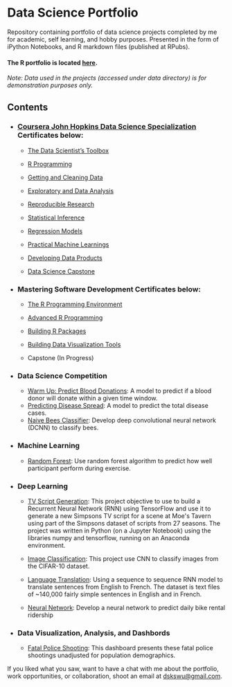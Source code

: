 # Data Science Portfolio
Repository containing portfolio of data science projects completed by me for academic, self learning, and hobby purposes. Presented in the form of iPython Notebooks, and R markdown files (published at RPubs).

#### The R portfolio is located [here](https://rpubs.com/wbgreen405).

_Note: Data used in the projects (accessed under data directory) is for demonstration purposes only._

## Contents

- ###  [Coursera John Hopkins Data Science Specialization](https://www.coursera.org/account/accomplishments/specialization/certificate/QH53TPEFP3WN) Certificates below:

	- [The Data Scientist’s Toolbox ](https://www.coursera.org/account/accomplishments/certificate/A2REMB3T8QAK)
	
	- [R Programming](https://www.coursera.org/account/accomplishments/certificate/QTHCXE9Q3YQ6)
	
	- [Getting and Cleaning Data ](https://www.coursera.org/account/accomplishments/certificate/5PC8KN7FTTMU)
	
	- [Exploratory and Data Analysis ](https://www.coursera.org/account/accomplishments/certificate/Q8SKB44GTJCR)
	
	- [Reproducible Research ](https://www.coursera.org/account/accomplishments/certificate/9BB58SCZ4WBB)
	
	- [Statistical Inference ](https://www.coursera.org/account/accomplishments/certificate/8MB8CY4L5KMR)
	
	- [Regression Models ](https://www.coursera.org/account/accomplishments/certificate/TQ2T69ED6NX8)
	
	- [Practical Machine Learnings ](https://www.coursera.org/account/accomplishments/certificate/8XEADETCA25L)
	
	- [Developing Data Products ](https://www.coursera.org/account/accomplishments/certificate/JA5942KZN8WD)
	
	- [Data Science Capstone ](https://www.coursera.org/account/accomplishments/certificate/VB5EPNZZ3QHK)

- ###  Mastering Software Development Certificates below:

	- [The R Programming Environment ](https://www.coursera.org/account/accomplishments/certificate/T7WPF2EC6PX4)
	
	- [Advanced R Programming ](https://www.coursera.org/account/accomplishments/certificate/85MZ7RR6N7U4)
	
	- [Building R Packages ](https://www.coursera.org/account/accomplishments/certificate/KFB4X5GV56DV)
	
	- [Building Data Visualization Tools ](https://www.coursera.org/account/accomplishments/certificate/7AWZ87CAC6SQ)
	
	-  Capstone (In Progress)

- ### Data Science Competition

	- [Warm Up: Predict Blood Donations](https://github.com/MinuteswithMetrics/Data-Science-Portfolio/blob/master/Data%20Competitions/PREDICTING%20BLOOD%20DONATIONS.ipynb): A model to predict if a blood donor will donate within a given time window.
	- [Predicting Disease Spread](https://github.com/MinuteswithMetrics/Data-Science-Portfolio/blob/master/Data%20Competitions/DengAI_%20Predicting%20Disease%20Spread%20.ipynb): A model to predict the total disease cases.
	- [Naive Bees Classifier](https://github.com/MinuteswithMetrics/Data-Science-Portfolio/blob/master/Data%20Competitions/naive_bees.ipynb): Develop  deep convolutional neural network (DCNN) to classify bees. 
	
- ### Machine Learning 

	- [Random Forest](https://rpubs.com/wbgreen405/226466): Use random forest algorithm to predict how well participant perform during exercise. 
	
- ### Deep Learning 

	- [TV Script Generation](https://github.com/MinuteswithMetrics/DNLF_Generate_TV_Scripts/blob/master/dlnd_tv_script_generation.ipynb): This project objective to use to build a Recurrent Neural Network (RNN) using TensorFlow and use it to generate a new Simpsons TV script for a scene at Moe's Tavern using part of the Simpsons dataset of scripts from 27 seasons. The project was written in Python (on a Jupyter Notebook) using the libraries numpy and tensorflow, running on an Anaconda environment.
	
	- [Image Classification](https://github.com/MinuteswithMetrics/DLNF-Image-Classification/blob/master/dlnd_image_classification.ipynb): This project use CNN to classify images from the CIFAR-10 dataset.

	- [Language Translation](https://github.com/MinuteswithMetrics/DLNF_Language_Translation/blob/master/dlnd_language_translation.ipynb): Using a sequence to sequence RNN model to translate sentences from English to French. The dataset is text files of ~140,000 fairly simple sentences in English and in French.
	
	- [Neural Network](https://github.com/MinuteswithMetrics/DLNF_First-Neural-Network/blob/master/Your%2Bfirst%2Bneural%2Bnetwork.ipynb): Develop a neural network to predict daily bike rental ridership
	
- ### Data Visualization, Analysis, and Dashbords

	- [Fatal Police Shooting](https://rpubs.com/wbgreen405/256438): This dashboard presents these fatal police shootings unadjusted for population demographics.
	
If you liked what you saw, want to have a chat with me about the portfolio, work opportunities, or collaboration, shoot an email at dskswu@gmail.com. 

